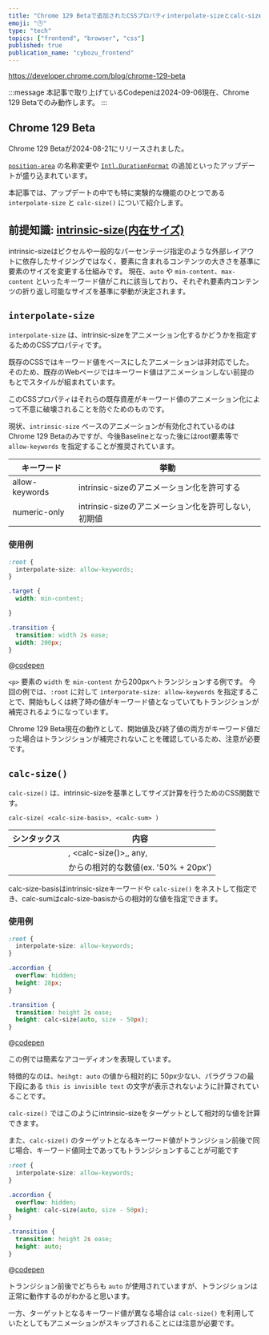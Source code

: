 ```yaml
---
title: "Chrome 129 Betaで追加されたCSSプロパティinterpolate-sizeとcalc-size()とは？"
emoji: "🕒"
type: "tech"
topics: ["frontend", "browser", "css"]
published: true
publication_name: "cybozu_frontend"
---
```


https://developer.chrome.com/blog/chrome-129-beta

:::message
本記事で取り上げているCodepenは2024-09-06現在、Chrome 129 Betaでのみ動作します。
:::

## Chrome 129 Beta

Chrome 129 Betaが2024-08-21にリリースされました。

[`position-area`](https://developer.mozilla.org/en-US/docs/Web/CSS/position-area) の名称変更や [`Intl.DurationFormat`](https://developer.mozilla.org/en-US/docs/Web/JavaScript/Reference/Global_Objects/Intl/DurationFormat) の追加といったアップデートが盛り込まれています。

本記事では、アップデートの中でも特に実験的な機能のひとつである `interpolate-size` と `calc-size()` について紹介します。

## 前提知識: [intrinsic-size(内在サイズ)](https://developer.mozilla.org/ja/docs/Glossary/Intrinsic_Size)

intrinsic-sizeはピクセルや一般的なパーセンテージ指定のような外部レイアウトに依存したサイジングではなく、要素に含まれるコンテンツの大きさを基準に要素のサイズを変更する仕組みです。
現在、`auto` や `min-content`、`max-content` といったキーワード値がこれに該当しており、それぞれ要素内コンテンツの折り返し可能なサイズを基準に挙動が決定されます。

## `interpolate-size`

`interpolate-size` は、intrinsic-sizeをアニメーション化するかどうかを指定するためのCSSプロパティです。

既存のCSSではキーワード値をベースにしたアニメーションは非対応でした。
そのため、既存のWebページではキーワード値はアニメーションしない前提のもとでスタイルが組まれています。

このCSSプロパティはそれらの既存資産がキーワード値のアニメーション化によって不意に破壊されることを防ぐためのものです。

現状、`intrinsic-size` ベースのアニメーションが有効化されているのはChrome 129 Betaのみですが、今後Baselineとなった後にはroot要素等で `allow-keywords` を指定することが推奨されています。

| キーワード | 挙動 |
| --- | --- |
| allow-keywords | intrinsic-sizeのアニメーション化を許可する |
| numeric-only | intrinsic-sizeのアニメーション化を許可しない, 初期値 |

### 使用例

```css
:root {
  interpolate-size: allow-keywords;
}

.target {
  width: min-content;

}

.transition {
  transition: width 2s ease;
  width: 200px;
}
```

@[codepen](https://codepen.io/b4h0-c4t/pen/JjQwXLR)

`<p>` 要素の `width` を `min-content` から200pxへトランジションする例です。
今回の例では、`:root` に対して `interporate-size: allow-keywords` を指定することで、開始もしくは終了時の値がキーワード値となっていてもトランジションが補完されるようになっています。



Chrome 129 Beta現在の動作として、開始値及び終了値の両方がキーワード値だった場合はトランジションが補完されないことを確認しているため、注意が必要です。

## `calc-size()`

`calc-size()` は、intrinsic-sizeを基準としてサイズ計算を行うためのCSS関数です。

```
calc-size( <calc-size-basis>, <calc-sum> )
```

| シンタックス | 内容 |
| --- | --- |
| <calc-basis> | <intrinsic-size-keyword>, <calc-size()>,, any, <calc-sum> |
| <calc-sum> | <calc-basis> からの相対的な数値(ex. '50% + 20px') |

calc-size-basisはintrinsic-sizeキーワードや `calc-size()` をネストして指定でき、calc-sumはcalc-size-basisからの相対的な値を指定できます。

### 使用例

```css
:root {
  interpolate-size: allow-keywords;
}

.accordion {
  overflow: hidden;
  height: 28px;
}

.transition {
  transition: height 2s ease;
  height: calc-size(auto, size - 50px);
}
```

@[codepen](https://codepen.io/b4h0-c4t/pen/rNEoeox)

この例では簡素なアコーディオンを表現しています。

特徴的なのは、`heihgt: auto` の値から相対的に 50px少ない、パラグラフの最下段にある `this is invisible text` の文字が表示されないように計算されていることです。

`calc-size()` ではこのようにintrinsic-sizeをターゲットとして相対的な値を計算できます。

また、`calc-size()` のターゲットとなるキーワード値がトランジション前後で同じ場合、キーワード値同士であってもトランジションすることが可能です

```css
:root {
  interpolate-size: allow-keywords;
}

.accordion {
  overflow: hidden;
  height: calc-size(auto, size - 50px);
}

.transition {
  transition: height 2s ease;
  height: auto;
}
```

@[codepen](https://codepen.io/b4h0-c4t/pen/abgPZbJ)

トランジション前後でどちらも `auto` が使用されていますが、トランジションは正常に動作するのがわかると思います。

一方、ターゲットとなるキーワード値が異なる場合は `calc-size()` を利用していたとしてもアニメーションがスキップされることには注意が必要です。